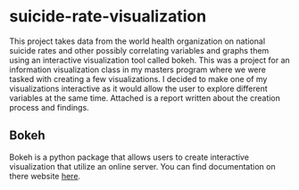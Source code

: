 # suicide-rate-visualization

This project takes data from the world health organization on national suicide rates and other possibly correlating variables and graphs them using an interactive visualization tool called bokeh. This was a project for an information visualization class in my masters program where we were tasked with creating a few visualizations. I decided to make one of my visualizations interactive as it would allow the user to explore different variables at the same time. Attached is a report written about the creation process and findings.

## Bokeh

Bokeh is a python package that allows users to create interactive visualization that utilize an online server. You can find documentation on there website [here](https://www.google.com/search?q=bokeh+python&rlz=1C1UEAD_enUS970US970&sxsrf=APwXEdd5SZnZDAH372ci-3ELtPt3AESkCw%3A1681476967859&ei=Z005ZNGONKejptQP-Y2TuAQ&ved=0ahUKEwiR3vfqtan-AhWnkYkEHfnGBEcQ4dUDCBA&uact=5&oq=bokeh+python&gs_lcp=Cgxnd3Mtd2l6LXNlcnAQAzIICAAQgAQQsQMyBQgAEIAEMgUIABCABDIKCAAQgAQQFBCHAjIFCAAQgAQyBQgAEIAEMgUIABCABDIFCAAQgAQyBQgAEIAEMgUIABCABDoKCAAQRxDWBBCwAzoLCC4QgAQQxwEQrwFKBAhBGABQ9wNY_AlgyQpoAXABeACAAVaIAYcEkgEBN5gBAKABAcgBCMABAQ&sclient=gws-wiz-serp).
